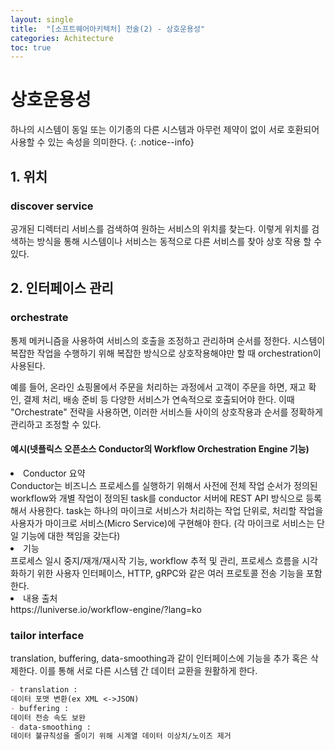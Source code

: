 ```yaml
---
layout: single
title:  "[소프트웨어아키텍처] 전술(2) - 상호운용성"
categories: Achitecture
toc: true
---
```


# 상호운용성
하나의 시스템이 동일 또는 이기종의 다른 시스템과 아무런 제약이 없이 서로 호환되어 사용할 수 있는 속성을 의미한다.
{: .notice--info}

## 1. 위치

### discover service
공개된 디렉터리 서비스를 검색하여 원하는 서비스의 위치를 찾는다. 이렇게 위치를 검색하는 방식을 통해 시스템이나 서비스는 동적으로 다른 서비스를 찾아 상호 작용 할 수 있다.

## 2. 인터페이스 관리

### orchestrate
통제 메커니즘을 사용하여 서비스의 호출을 조정하고 관리하며 순서를 정한다. 시스템이 복잡한 작업을 수행하기 위해 복잡한 방식으로 상호작용해야만 할 때 orchestration이 사용된다.

예를 들어, 온라인 쇼핑몰에서 주문을 처리하는 과정에서 고객이 주문을 하면, 재고 확인, 결제 처리, 배송 준비 등 다양한 서비스가 연속적으로 호출되어야 한다. 이때 "Orchestrate" 전략을 사용하면, 이러한 서비스들 사이의 상호작용과 순서를 정확하게 관리하고 조정할 수 있다.

<div class= "notice">
<h4> 예시(넷플릭스 오픈소스 Conductor의 Workflow Orchestration Engine 기능) </h4>
<ui>
    <li> Conductor 요약 </li> 
Conductor는 비즈니스 프로세스를 실행하기 위해서 사전에 전체 작업 순서가 정의된 workflow와 개별 작업이 정의된 task를 conductor 서버에 REST API 방식으로 등록해서 사용한다. task는 하나의 마이크로 서비스가 처리하는 작업 단위로, 처리할 작업을 사용자가 마이크로 서비스(Micro Service)에 구현해야 한다. (각 마이크로 서비스는 단일 기능에 대한 책임을 갖는다)
    <li> 기능 </li> 
프로세스 일시 중지/재개/재시작 기능, workflow 추적 및 관리, 프로세스 흐름을 시각화하기 위한 사용자 인터페이스, HTTP, gRPC와 같은 여러 프로토콜 전송 기능을 포함한다.
    <li> 내용 출처 </li> 
https://luniverse.io/workflow-engine/?lang=ko
</ui>
</div>

### tailor interface
translation, buffering, data-smoothing과 같이 인터페이스에 기능을 추가 혹은 삭제한다. 이를 통해 서로 다른 시스템 간 데이터 교환을 원활하게 한다.

```markdown
- translation :
데이터 포맷 변환(ex XML <->JSON)
- buffering :
데이터 전송 속도 보완
- data-smoothing :
데이터 불규칙성을 줄이기 위해 시계열 데이터 이상치/노이즈 제거 
```

